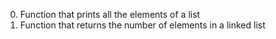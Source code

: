 0. Function that prints all the elements of a list
1. Function that returns the number of elements in a linked list
